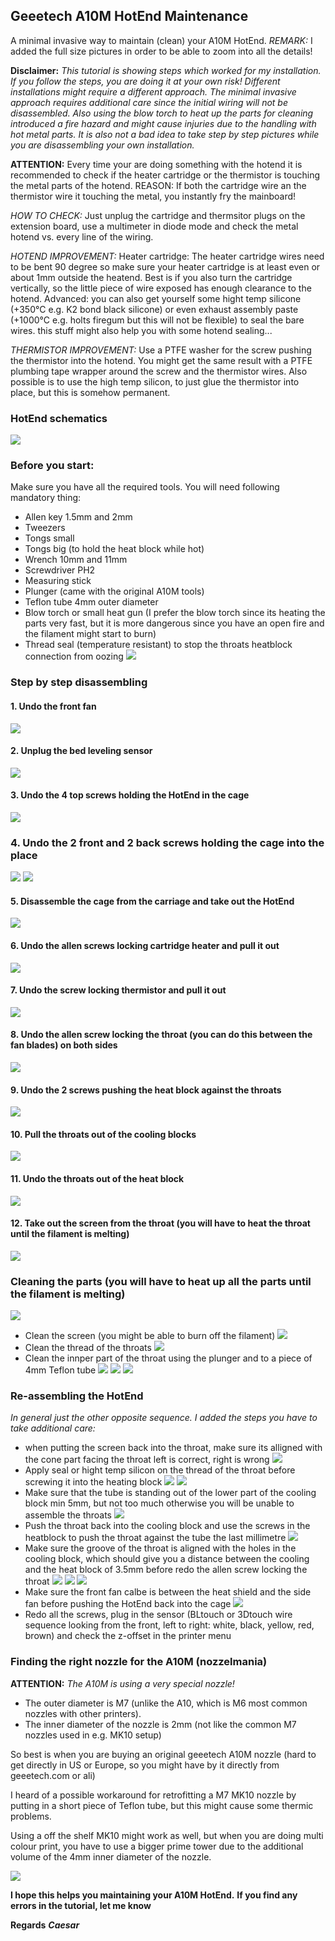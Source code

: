 ## Geeetech A10M HotEnd Maintenance
A minimal invasive way to maintain (clean) your A10M HotEnd.
*REMARK:* I added the full size pictures in order to be able to zoom into all the details!

**Disclaimer:**
*This tutorial is showing steps which worked for my installation. If you follow the steps, you are doing it at your own risk! Different installations might require a different approach. The minimal invasive approach requires additional care since the initial wiring will not be disassembled. Also using the blow torch to heat up the parts for cleaning introduced a fire hazard and might cause injuries due to the handling with hot metal parts. It is also not a bad idea to take step by step pictures while you are disassembling your own installation.*

**ATTENTION:**
Every time your are doing something with the hotend it is recommended to check if the heater cartridge or the thermistor is touching the metal parts of the hotend. 
REASON: If both the cartridge wire an the thermistor wire it touching the metal, you instantly fry the mainboard!

*HOW TO CHECK:*
Just unplug the cartridge and thermsitor plugs on the extension board, use a multimeter in diode mode and check the metal hotend vs. every line of the wiring.

*HOTEND IMPROVEMENT:*
Heater cartridge: The heater cartridge wires need to be bent 90 degree so make sure your heater cartridge is at least even or about 1mm outside the heatend. Best is if you also turn the cartridge vertically, so the little piece of wire exposed has enough clearance to the hotend. Advanced: you can also get yourself some hight temp silicone (+350°C e.g. K2 bond black silicone) or even exhaust assembly paste (+1000°C e.g. holts firegum but this will not be flexible) to seal the bare wires. this stuff might also help you with some hotend sealing...

*THERMISTOR IMPROVEMENT:*
Use a PTFE washer for the screw pushing the thermistor into the hotend. You might get the same result with a PTFE plumbing tape wrapper around the screw and the thermistor wires. Also possible is to use the high temp silicon, to just glue the thermistor into place, but this is somehow permanent.

### HotEnd schematics
![](pics/IMG_0872.JPG)

### Before you start:
Make sure you have all the required tools. You will need following mandatory thing:
-	Allen key 1.5mm and 2mm
-	Tweezers
-	Tongs small
-	Tongs big (to hold the heat block while hot)
-	Wrench 10mm and 11mm
-	Screwdriver PH2
-	Measuring stick
-	Plunger (came with the original A10M tools)
-	Teflon tube 4mm outer diameter
-	Blow torch or small heat gun (I prefer the blow torch since its heating the parts very fast, but it is more dangerous since you have an open fire and the filament might start to burn)
- Thread seal (temperature resistant) to stop the throats heatblock connection from oozing
![](pics/IMG_0946.JPG)

### Step by step disassembling
#### 1. Undo the front fan
![](pics/IMG_0906.JPG)
#### 2. Unplug the bed leveling sensor
![](pics/IMG_0908.JPG)
#### 3. Undo the 4 top screws holding the HotEnd in the cage
![](pics/IMG_0913.JPG)
### 4. Undo the 2 front and 2 back screws holding the cage into the place
![](pics/IMG_0911.JPG)
![](pics/IMG_0912.JPG)
#### 5. Disassemble the cage from the carriage and take out the HotEnd
![](pics/IMG_0914.JPG)
#### 6. Undo the allen screws locking cartridge heater and pull it out
![](pics/IMG_0916.JPG)
#### 7. Undo the screw locking thermistor and pull it out
![](pics/IMG_0917.JPG)
#### 8. Undo the allen screw locking the throat (you can do this between the fan blades) on both sides
![](pics/IMG_0915.JPG)
#### 9. Undo the 2 screws pushing the heat block against the throats
![](pics/IMG_0918.JPG)
#### 10. Pull the throats out of the cooling blocks
![](pics/IMG_0919.JPG)
#### 11. Undo the throats out of the heat block
![](pics/IMG_0922.JPG)
#### 12. Take out the screen from the throat (you will have to heat the throat until the filament is melting)
![](pics/IMG_0931.JPG)

### Cleaning the parts (you will have to heat up all the parts until the filament is melting)
![](pics/IMG_0942.JPG)
- Clean the screen (you might be able to burn off the filament)
![](pics/IMG_0927.JPG)
- Clean the thread of the throats
![](pics/IMG_0924.JPG)
- Clean the innper part of the throat using the plunger and to a piece of 4mm Teflon tube
![](pics/IMG_0940.JPG)
![](pics/IMG_0939.JPG)
![](pics/IMG_0937.JPG)

### Re-assembling the HotEnd
*In general just the other opposite sequence. I added the steps you have to take additional care:*
- when putting the screen back into the throat, make sure its alligned with the cone part facing the throat
left is correct, right is wrong
![](pics/IMG_0883.JPG)
- Apply seal or hight temp silicon on the thread of the throat before screwing it into the heating block
![](pics/IMG_0935.JPG)
![](pics/IMG_0936.JPG)
- Make sure that the tube is standing out of the lower part of the cooling block min 5mm, but not too much otherwise you will be unable to assemble the throats
![](pics/IMG_0949.JPG)
- Push the throat back into the cooling block and use the screws in the heatblock to push the throat against the tube the last millimetre
![](pics/IMG_0953.JPG)
- Make sure the groove of the throat is aligned with the holes in the cooling block, which should give you a distance between the cooling and the heat block of 3.5mm before redo the allen screw locking the throat
![](pics/IMG_0950.JPG)
![](pics/IMG_0951.JPG)
![](pics/IMG_0952.JPG)
- Make sure the front fan calbe is between the heat shield and the side fan before pushing the HotEnd back into the cage
![](pics/IMG_0956.JPG)
- Redo all the screws, plug in the sensor (BLtouch or 3Dtouch wire sequence looking from the front, left to right: white, black, yellow, red, brown) and check the z-offset in the printer menu

### Finding the right nozzle for the A10M (nozzelmania)
**ATTENTION:** *The A10M is using a very special nozzle!*

- The outer diameter is M7 (unlike the A10, which is M6 most common nozzles with other printers).
- The inner diameter of the nozzle is 2mm (not like the common M7 nozzles used in e.g. MK10 setup)

So best is when you are buying an original geeetech A10M nozzle (hard to get directly in US or Europe, so you might have by it directly from geeetech.com or ali)

I heard of a possible workaround for retrofitting a M7 MK10 nozzle by putting in a short piece of Teflon tube, but this might cause some thermic problems.

Using a off the shelf MK10 might work as well, but when you are doing multi colour print, you have to use a bigger prime tower due to the additional volume of the 4mm inner diameter of the nozzle.

![](pics/IMG_0818.JPG)

**I hope this helps you maintaining your A10M HotEnd.**
**If you find any errors in the tutorial, let me know**

**Regards**
***Caesar***
